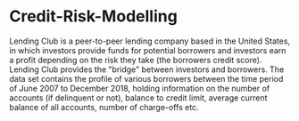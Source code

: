 # Credit-Risk-Modelling
Lending Club is a peer-to-peer lending company based in the United States, in which investors provide funds for potential borrowers and 
investors earn a profit depending on the risk they take (the borrowers credit score). Lending Club provides the "bridge" between investors and borrowers.
The data set contains the profile of various borrowers between the time period of June 2007 to December 2018, holding information on the number of accounts
(if delinquent or not), balance to credit limit, average current balance of all accounts, number of charge-offs etc.
